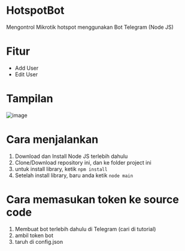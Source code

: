 # HotspotBot
Mengontrol Mikrotik hotspot menggunakan Bot Telegram (Node JS)
# Fitur
- Add User
- Edit User
# Tampilan
![image](https://user-images.githubusercontent.com/109958650/233017742-56a24e38-4f8d-4363-a39a-eabd7fac2492.png)
# Cara menjalankan
1. Download dan Install Node JS terlebih dahulu
2. Clone/Download repository ini, dan ke folder project ini
3. untuk install library, ketik `npm install`
4. Setelah install library, baru anda ketik `node main`
# Cara memasukan token ke source code
1. Membuat bot terlebih dahulu di Telegram (cari di tutorial)
2. ambil token bot
3. taruh di config.json
